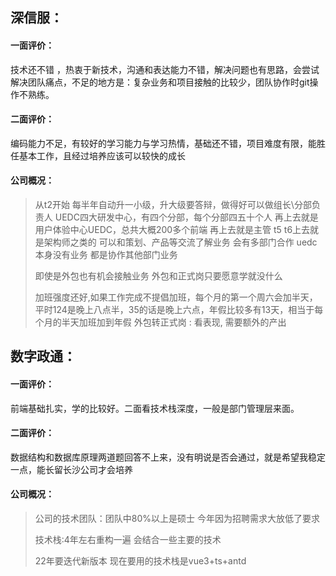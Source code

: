 ## 深信服：

#### 一面评价：

技术还不错 ，热衷于新技术，沟通和表达能力不错，解决问题也有思路，会尝试解决团队痛点，不足的地方是：复杂业务和项目接触的比较少，团队协作时git操作不熟练。

#### 二面评价：

编码能力不足，有较好的学习能力与学习热情，基础还不错，项目难度有限，能胜任基本工作，且经过培养应该可以较快的成长

#### 公司概况：

> 从t2开始 每半年自动升一小级，升大级要答辩，做得好可以做组长\分部负责人
> UEDC四大研发中心，有四个分部，每个分部四五十个人
> 再上去就是用户体验中心UEDC，总共大概200多个前端
> 再上去就是主管  t5 t6上去就是架构师之类的
> 可以和策划、产品等交流了解业务
> 会有多部门合作  uedc本身没有业务 都是协作其他部门业务  
>
> 即使是外包也有机会接触业务   外包和正式岗只要愿意学就没什么
>
> 加班强度还好,如果工作完成不提倡加班，每个月的第一个周六会加半天，平时124是晚上八点半，35的话是晚上六点，年假比较多有13天，相当于每个月的半天加班加到年假
> 外包转正式岗 : 看表现, 需要额外的产出

## 数字政通：

#### 一面评价：

​	前端基础扎实，学的比较好。二面看技术栈深度，一般是部门管理层来面。

#### 二面评价：

数据结构和数据库原理两道题回答不上来，没有明说是否会通过，就是希望我稳定一点，能长留长沙公司才会培养

#### 公司概况：

> 公司的技术团队：团队中80%以上是硕士  今年因为招聘需求大放低了要求
>
> 技术栈:4年左右重构一遍    会结合一些主要的技术  
>
> 22年要迭代新版本  现在要用的技术栈是vue3+ts+antd   

